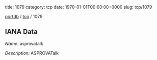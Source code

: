 title: 1079
category: tcp
date: 1970-01-01T00:00:00+0000
slug: tcp/1079

[portdb](/) / [tcp](/category/tcp.html) / 1079


## IANA Data

_Name:_ asprovatalk

_Description:_ ASPROVATalk

